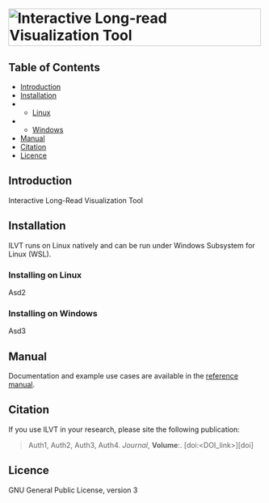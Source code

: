 # <img src="https://github.com/jaclew/IVLT/blob/main/ILVT.png" alt="Interactive Long-read Visualization Tool" width="500" height="74" align="middle">

## Table of Contents
* [Introduction](https://github.com/jaclew/IVLT/#introduction)
* [Installation](https://github.com/jaclew/IVLT/#installation)
* - [Linux](https://github.com/jaclew/IVLT/#installing-on-linux)
* - [Windows](https://github.com/jaclew/IVLT/#installing-on-windows)
* [Manual](https://github.com/jaclew/IVLT/#manual)
* [Citation](https://github.com/jaclew/IVLT/#citation)
* [Licence](https://github.com/jaclew/IVLT/#licence)


## Introduction
Interactive Long-Read Visualization Tool

## Installation
ILVT runs on Linux natively and can be run under Windows Subsystem for Linux (WSL).

### Installing on Linux
Asd2

### Installing on Windows
Asd3

## Manual
Documentation and example use cases are available in the <a href="https://github.com/jaclew/ILVT/reference_manual.docx" target="_blank">reference manual</a>.

## Citation
If you use ILVT in your research, please site the following publication:
> Auth1, Auth2, Auth3, Auth4.
> *Journal*, **Volume**:<pages>. [doi:<DOI_link>][doi]

## Licence
GNU General Public License, version 3
